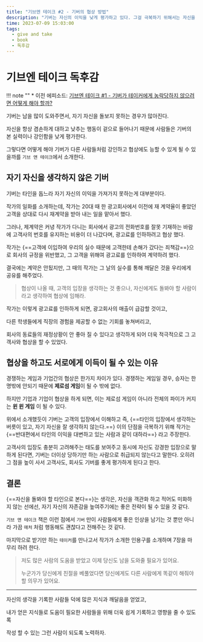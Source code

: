 ```yaml
---
title: "기브엔 테이크 #2 - 기버의 협상 방법"
description: "기버는 자신의 이익을 낮게 평가하고 있다. 그걸 극복하기 위해서는 자신을 '도와야 할 타인' 이라고 생각 할 필요가 있다."
time: 2023-07-09 15:03:00
tags:
  - give and take
  - book
  - 독후감
---
```



# 기브엔 테이크 독후감

!!! note ""
    * 이전 에피소드: [기브엔 테이크 #1 - 기버가 테이커에게 농락당하지 않으려면 어떻게 해야 할까?](/fromitive-diary/diary/2023-07-08-book)

기버는 남을 많이 도와주면서, 자기 자신을 돌보지 못하는 경우가 많아진다.

자신을 항상 겸손하게 대하고 낮추는 행동이 겉으로 들어나기 때문에 사람들은 기버의 본 실력이나 강인함을 낮게 평가한다.

그렇다면 어떻게 해야 기버가 다른 사람들처럼 강인하고 협상에도 능할 수 있게 될 수 있을까를 `기브 앤 테이크`에서 소개한다.

## 자기 자신을 생각하지 않은 기버

기버는 타인을 돕느라 자기 자신의 이익을 가져가지 못하는게 대부분이다.

작가의 일화를 소개하는데, 작가는 20대 때 한 광고회사에서 이전에 재 계약율이 좋았던 고객을 상대로 다시 재계약을 받아 내는 일을 맡아서 했다.

그러나, 제계약은 커녕 작가가 다니는 회사에서 광고의 전화번호를 잘못 기재하는 바람에 고객사의 번호를 유지하는 비용이 더 나갔다며, 광고료를 인하하려고 협상 했다.

작가는 {==고객에 이입하여 우리의 실수 때문에 고객한테 손해가 갔다는 죄책감==}으로 회사의 규정을 위반했고, 그 고객을 위해여 광고료를 인하하여 계약하려 했다.

결국에는 계약은 안됬지만, 그 때의 작가는 그 날의 실수를 통해 깨달은 것을 우리에게 공유를 해주었다.

> 협상이 나올 때, 고객의 입장을 생각하는 것 좋으나, 자신에게도 돌봐야 할 사람이라고 생각하여 협상에 임해라.

작가는 이렇게 광고료를 인하하게 되면, 광고회사의 매출이 급감할 것이고,

다른 학생들에게 직장의 경험을 제공할 수 없는 기회를 놓쳐버리고,

회사의 동료들의 재정상황이 안 좋아 질 수 있다고 생각하게 되어 더욱 적극적으로 그 고객사와 협상을 할 수 있었다.

## 협상을 하고도 서로에게 이득이 될 수 있는 이유

경쟁하는 게임과 기업간의 협상은 한가지 차이가 있다. 경쟁하는 게임일 경우, 승자는 한 명밖에 안되기 때문에 **제로섬 게임**이 될 수 밖에 없다.

하지만 기업과 기업이 협상을 하게 되면, 이는 제로섬 게임이 아니라 전체의 파이가 커지는 **윈 윈 게임** 이 될 수 있다.

위에서 소개했듯이 기버는 고객의 입장에서 이해하고 즉, {==타인의 입장에서 생각하는 버릇이 있고, 자기 자신을 잘 생각하지 않는다.==} 이의 단점을 극복하기 위해 작가는 {==반대편에서 타인의 이익을 대변하고 있는 사람과 같이 대하라==} 라고 주장한다.

고객사의 입장도 충분히 고려해주는 태도를 보여주고 동시에 자신도 강경한 입장으로 말하게 된다면, 기버는 더이상 당하기만 하는 사람으로 취급되지 않는다고 말한다. 오히려 그 점을 높이 사서 고객사도, 회사도 기버를 좋게 평가하게 된다고 한다.

## 결론

{==자신을 돌봐야 할 타인으로 본다==}는 생각은, 자신을 객관화 하고 적어도 미화하지 않는 선에선, 자기 자신의 자존감을 높여주기에는 좋은 전략이 될 수 있을 것 같다.

`기브 앤 테이크` 책은 이런 점에서 `기버` 만이 사람들에게 좋은 인상을 남기는 것 뿐만 아니라 가끔 `매처` 처럼 행동해도 괜찮다고 전해주는 것 같다.

마지막으로 받기만 하는 `테이커`를 만나고서 작가가 소개한 인용구를 소개하며 7장을 마무리 하려 한다.

> 저도 많은 사람의 도움을 받았고 이제 당신도 남을 도와줄 필요가 있어요.
>
> 누군가가 당신에게 친절을 베풀었다면 당신에게도 다른 사람에게 똑같이 해줘야 할 의무가 있어요.

---

자신의 생각을 기록한 사람들 덕에 많은 지식과 깨달음을 얻었고,

내가 얻은 지식들로 도움이 필요한 사람들을 위해 더욱 쉽게 기록하고 영향을 줄 수 있도록

작성 할 수 있는 그런 사람이 되도록 노력하자.